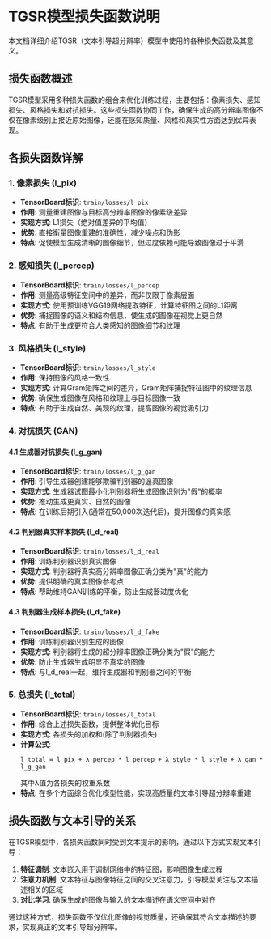 # TGSR模型损失函数说明

本文档详细介绍TGSR（文本引导超分辨率）模型中使用的各种损失函数及其意义。

## 损失函数概述

TGSR模型采用多种损失函数的组合来优化训练过程，主要包括：像素损失、感知损失、风格损失和对抗损失。这些损失函数协同工作，确保生成的高分辨率图像不仅在像素级别上接近原始图像，还能在感知质量、风格和真实性方面达到优异表现。

## 各损失函数详解

### 1. 像素损失 (l_pix)

- **TensorBoard标识**: `train/losses/l_pix`
- **作用**: 测量重建图像与目标高分辨率图像的像素级差异
- **实现方式**: L1损失（绝对值差异的平均值）
- **优势**: 直接衡量图像重建的准确性，减少噪点和伪影
- **特点**: 促使模型生成清晰的图像细节，但过度依赖可能导致图像过于平滑

### 2. 感知损失 (l_percep)

- **TensorBoard标识**: `train/losses/l_percep`
- **作用**: 测量高级特征空间中的差异，而非仅限于像素层面
- **实现方式**: 使用预训练VGG19网络提取特征，计算特征图之间的L1距离
- **优势**: 捕捉图像的语义和结构信息，使生成的图像在视觉上更自然
- **特点**: 有助于生成更符合人类感知的图像细节和纹理

### 3. 风格损失 (l_style)

- **TensorBoard标识**: `train/losses/l_style`
- **作用**: 保持图像的风格一致性
- **实现方式**: 计算Gram矩阵之间的差异，Gram矩阵捕捉特征图中的纹理信息
- **优势**: 确保生成图像在风格和纹理上与目标图像一致
- **特点**: 有助于生成自然、美观的纹理，提高图像的视觉吸引力

### 4. 对抗损失 (GAN)

#### 4.1 生成器对抗损失 (l_g_gan)

- **TensorBoard标识**: `train/losses/l_g_gan`
- **作用**: 引导生成器创建能够欺骗判别器的逼真图像
- **实现方式**: 生成器试图最小化判别器将生成图像识别为"假"的概率
- **优势**: 推动生成更真实、自然的图像
- **特点**: 在训练后期引入(通常在50,000次迭代后)，提升图像的真实感

#### 4.2 判别器真实样本损失 (l_d_real)

- **TensorBoard标识**: `train/losses/l_d_real`
- **作用**: 训练判别器识别真实图像
- **实现方式**: 判别器将真实高分辨率图像正确分类为"真"的能力
- **优势**: 提供明确的真实图像参考点
- **特点**: 帮助维持GAN训练的平衡，防止生成器过度优化

#### 4.3 判别器生成样本损失 (l_d_fake)

- **TensorBoard标识**: `train/losses/l_d_fake`
- **作用**: 训练判别器识别生成的图像
- **实现方式**: 判别器将生成的超分辨率图像正确分类为"假"的能力
- **优势**: 防止生成器生成明显不真实的图像
- **特点**: 与l_d_real一起，维持生成器和判别器之间的平衡

### 5. 总损失 (l_total)

- **TensorBoard标识**: `train/losses/l_total`
- **作用**: 综合上述损失函数，提供整体优化目标
- **实现方式**: 各损失的加权和(除了判别器损失)
- **计算公式**: 
  ```
  l_total = l_pix + λ_percep * l_percep + λ_style * l_style + λ_gan * l_g_gan
  ```
  其中λ值为各损失的权重系数
- **特点**: 在多个方面综合优化模型性能，实现高质量的文本引导超分辨率重建

## 损失函数与文本引导的关系

在TGSR模型中，各损失函数同时受到文本提示的影响，通过以下方式实现文本引导：

1. **特征调制**: 文本嵌入用于调制网络中的特征图，影响图像生成过程
2. **注意力机制**: 文本特征与图像特征之间的交叉注意力，引导模型关注与文本描述相关的区域
3. **对比学习**: 确保生成的图像与输入的文本描述在语义空间中对齐

通过这种方式，损失函数不仅优化图像的视觉质量，还确保其符合文本描述的要求，实现真正的文本引导超分辨率。 
